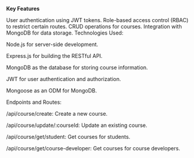 **Key Features**


User authentication using JWT tokens.
Role-based access control (RBAC) to restrict certain routes.
CRUD operations for courses.
Integration with MongoDB for data storage.
Technologies Used:

Node.js for server-side development.

Express.js for building the RESTful API.

MongoDB as the database for storing course information.

JWT for user authentication and authorization.

Mongoose as an ODM for MongoDB.

Endpoints and Routes:




/api/course/create: Create a new course.

/api/course/update/:courseId: Update an existing course.

/api/course/get/student: Get courses for students.

/api/course/get/course-developer: Get courses for course developers.

